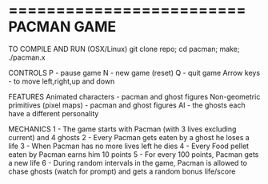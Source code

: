 =========================
PACMAN GAME
=========================

TO COMPILE AND RUN (OSX/Linux)
git clone repo; cd pacman; make; ./pacman.x

CONTROLS
P - pause game
N - new game (reset)
Q - quit game
Arrow keys - to move left,right,up and down

FEATURES
Animated characters - pacman and ghost figures
Non-geometric primitives (pixel maps) - pacman and ghost figures
AI - the ghosts each have a different personality

MECHANICS
1 - The game starts with Pacman (with 3 lives excluding current) and 4 ghosts
2 - Every Pacman gets eaten by a ghost he loses a life
3 - When Pacman has no more lives left he dies
4 - Every Food pellet eaten by Pacman earns him 10 points
5 - For every 100 points, Pacman gets a new life
6 - During random intervals in the game, Pacman is allowed to chase ghosts (watch for prompt) and gets a random bonus life/score
